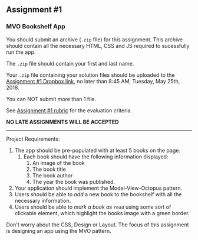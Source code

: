 ## Assignment #1

### MVO Bookshelf App

You should submit an archive (`.zip` file) for this assignment. This archive should contain all the necessary HTML, CSS and JS required to sucessfully run the app.

The `.zip` file should contain your first and last name.

Your `.zip` file containing your solution files should be uploaded to the [Assignment #1 Dropbox link](https://www.dropbox.com/request/mgIP7rNZ3EuJ62E2nZBN), no later than 8:45 AM, Tuesday, May 25th, 2018.

You can NOT submit more than 1 file. 

See [Assignment #1 rubric](https://github.com/jniziol/ObjectOrientedJavascript/blob/master/SD120%20Assignment%20%232%20-%20Rubric.pdf) for the evaluation criteria.

**NO LATE ASSIGNMENTS WILL BE ACCEPTED**

---

Project Requirements:

1) The app should be pre-populated with at least 5 books on the page.
    1) Each book should have the following information displayed:
        1) An image of the book
        2) The book title
        3) The book author
        4) The year the book was published.        
2) Your application should implement the Model-View-Octopus pattern.
3) Users should be able to *add* a new book to the bookshelf with all the necessary information.
4) Users should be able to *mark a book as `read`* using some sort of clickable element, which highlight the books image with a green border.

Don't worry about the CSS, Design or Layout. The focus of this assignment is designing an app using the MVO pattern.
